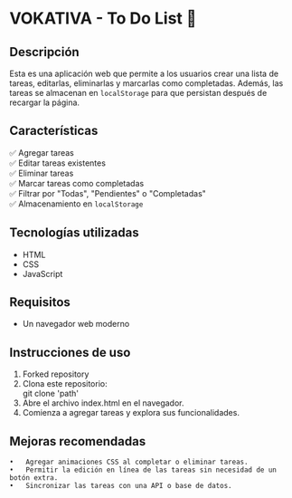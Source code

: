 # VOKATIVA - To Do List  📝

## Descripción
Esta es una aplicación web que permite a los usuarios crear una lista de tareas, editarlas, eliminarlas y marcarlas como completadas. Además, las tareas se almacenan en `localStorage` para que persistan después de recargar la página.

## Características
✅ Agregar tareas  
✅ Editar tareas existentes  
✅ Eliminar tareas  
✅ Marcar tareas como completadas  
✅ Filtrar por "Todas", "Pendientes" o "Completadas"  
✅ Almacenamiento en `localStorage`  

## Tecnologías utilizadas
- HTML
- CSS
- JavaScript

## Requisitos
- Un navegador web moderno

## Instrucciones de uso
1. Forked repository
2. Clona este repositorio:  
   git clone 'path'
3. Abre el archivo index.html en el navegador.
4. Comienza a agregar tareas y explora sus funcionalidades.

## Mejoras recomendadas
	•	Agregar animaciones CSS al completar o eliminar tareas.
	•	Permitir la edición en línea de las tareas sin necesidad de un botón extra.
	•	Sincronizar las tareas con una API o base de datos.
